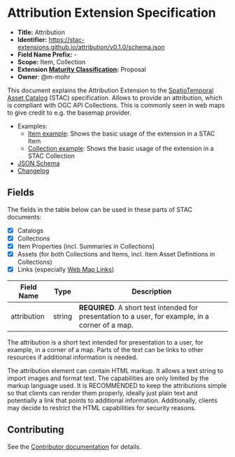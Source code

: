 # Attribution Extension Specification

- **Title:** Attribution
- **Identifier:** <https://stac-extensions.github.io/attribution/v0.1.0/schema.json>
- **Field Name Prefix:** -
- **Scope:** Item, Collection
- **Extension [Maturity Classification](https://github.com/radiantearth/stac-spec/tree/master/extensions/README.md#extension-maturity):** Proposal
- **Owner**: @m-mohr

This document explains the Attribution Extension to the
[SpatioTemporal Asset Catalog](https://github.com/radiantearth/stac-spec) (STAC) specification.
Allows to provide an attribution, which is compliant with OGC API Collections.
This is commonly seen in web maps to give credit to e.g. the basemap provider.

- Examples:
  - [Item example](examples/item.json): Shows the basic usage of the extension in a STAC Item
  - [Collection example](examples/collection.json): Shows the basic usage of the extension in a STAC Collection
- [JSON Schema](json-schema/schema.json)
- [Changelog](./CHANGELOG.md)

## Fields

The fields in the table below can be used in these parts of STAC documents:

- [x] Catalogs
- [x] Collections
- [x] Item Properties (incl. Summaries in Collections)
- [x] Assets (for both Collections and Items, incl. Item Asset Definitions in Collections)
- [x] Links (especially [Web Map Links](https://github.com/stac-extensions/web-map-links))

| Field Name  | Type   | Description                                  |
| ----------- | ------ | -------------------------------------------- |
| attribution | string | **REQUIRED**. A short test intended for presentation to a user, for example, in a corner of a map. |

The attribution is a short text intended for presentation to a user, for example, in a corner of a map.
Parts of the text can be links to other resources if additional information is needed.

The attribution element can contain HTML markup.
It allows a text string to import images and format text.
The capabilities are only limited by the markup language used.
It is RECOMMENDED to keep the attributions simple so that clients can render them properly,
ideally just plain text and potentially a link that points to additional information.
Additionally, clients may decide to restrict the HTML capabilities for security reasons.

## Contributing

See the [Contributor documentation](CONTRIBUTING.md) for details.
